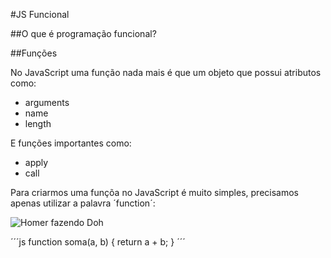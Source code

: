 #JS Funcional

##O que é programação funcional?



##Funções

No JavaScript uma função nada mais é que um objeto que possui atributos como:

- arguments
- name
- length

E funções importantes como:

- apply
- call

Para criarmos uma funçõa no JavaScript é muito simples, precisamos apenas utilizar a palavra ´function´:

![Homer fazendo Doh](https://cldup.com/CVvUx6Uswo.gif)

´´´js
function soma(a, b) {
  return a + b;
}
´´´

